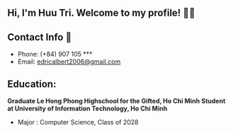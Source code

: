 ## Hi, I'm Huu Tri. Welcome to my profile! 🐻🌟
## Contact Info 🤙
- Phone: (+84) 907 105 ***
- Email: edricalbert2006@gmail.com
## Education:
**Graduate Le Hong Phong Highschool for the Gifted, Ho Chi Minh**
**Student at University of Information Technology, Ho Chi Minh**
- Major : Computer Science, Class of 2028
<!--
**teddy1610/teddy1610** is a ✨ _special_ ✨ repository because its `README.md` (this file) appears on your GitHub profile.

Here are some ideas to get you started:

- 🔭 I’m currently working on ...
- 🌱 I’m currently learning ...
- 👯 I’m looking to collaborate on ...
- 🤔 I’m looking for help with ...
- 💬 Ask me about ...
- 📫 How to reach me: ...
- 😄 Pronouns: ...
- ⚡ Fun fact: ...
-->
